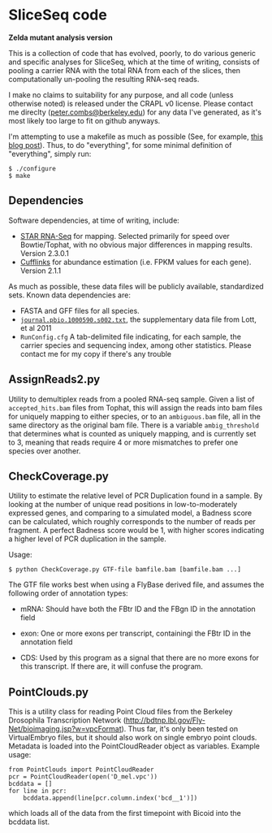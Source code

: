 SliceSeq code
==============
__Zelda mutant analysis version__

This is a collection of code that has evolved, poorly, to do various generic
and specific analyses for SliceSeq, which at the time of writing, consists of
pooling a carrier RNA with the total RNA from each of the slices, then
computationally un-pooling the resulting RNA-seq reads. 

I make no claims to suitability for any purpose, and all code (unless otherwise
noted) is released under the CRAPL v0 license.  Please contact me direclty
(peter.combs@berkeley.edu) for any data I've generated, as it's most likely too
large to fit on github anyways.

I'm attempting to use a makefile as much as possible (See, for example, [this
blog
post](http://www.bioinformaticszen.com/post/decomplected-workflows-makefiles/)).
Thus, to do "everything", for some minimal definition of "everything", simply
run: 

    $ ./configure
	$ make

Dependencies
------------

Software dependencies, at time of writing, include:
  * [STAR RNA-Seq](http://code.google.com/p/rna-star/) for mapping. Selected
    primarily for speed over Bowtie/Tophat, with no obvious major differences
in mapping results. Version 2.3.0.1
  * [Cufflinks](http://cufflinks.cbcb.umd.edu/) for abundance estimation (i.e.
    FPKM values for each gene).  Version 2.1.1

As much as possible, these data files will be publicly available, standardized
sets.  Known data dependencies are:

 * FASTA and GFF files for all species.  
 * [`journal.pbio.1000590.s002.txt`](http://www.plosbiology.org/article/fetchSingleRepresentation.action?uri=info:doi/10.1371/journal.pbio.1000590.s002),
   the supplementary data file from Lott, et al 2011
 * `RunConfig.cfg` A tab-delimited file indicating, for each sample, the
   carrier species and sequencing index, among other statistics.  Please
contact me for my copy if there's any trouble

AssignReads2.py
---------------

Utility to demultiplex reads from a pooled RNA-seq sample.  Given a list of
`accepted_hits.bam` files from Tophat, this will assign the reads into bam
files for uniquely mapping to either species, or to an `ambiguous.bam` file,
all in the same directory as the original bam file.  There is a variable
`ambig_threshold` that determines what is counted as uniquely mapping, and is
currently set to 3, meaning that reads require 4 or more mismatches to prefer
one species over another.

CheckCoverage.py
----------------

Utility to estimate the relative level of PCR Duplication found in a sample.
By looking at the number of unique read positions in low-to-moderately
expressed genes, and comparing to a simulated model, a Badness score can be
calculated, which roughly corresponds to the number of reads per fragment.  A
perfect Badness score would be 1, with higher scores indicating a higher level
of PCR duplication in the sample. 

Usage:

    $ python CheckCoverage.py GTF-file bamfile.bam [bamfile.bam ...]

The GTF file works best when using a FlyBase derived file, and assumes the
following order of annotation types:

 * mRNA: Should have both the FBtr ID and the FBgn ID in the annotation field

 * exon: One or more exons per transcript, containingi the FBtr ID in the
  annotation field

 * CDS: Used by this program as a signal that there are no more exons for this
  transcript.  If there are, it will confuse the program.

PointClouds.py
--------------

This is a utility class for reading Point Cloud files from the Berkeley
Drosophila Transcription Network
(http://bdtnp.lbl.gov/Fly-Net/bioimaging.jsp?w=vpcFormat). Thus far, it's only
been tested on VirtualEmbryo files, but it should also work on single embryo
point clouds.  Metadata is loaded into the PointCloudReader object as
variables.  Example usage:

    from PointClouds import PointCloudReader
    pcr = PointCloudReader(open('D_mel.vpc'))
    bcddata = []
    for line in pcr:
        bcddata.append(line[pcr.column.index('bcd__1')])

which loads all of the data from the first timepoint with Bicoid into the
bcddata list.

